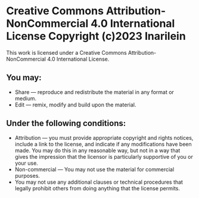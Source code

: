 # Creative Commons Attribution-NonCommercial 4.0 International License Copyright (c)2023 Inarilein

This work is licensed under a Creative Commons Attribution-NonCommercial 4.0 International License.

## You may:

- Share — reproduce and redistribute the material in any format or medium.
- Edit — remix, modify and build upon the material.

## Under the following conditions:
- Attribution — you must provide appropriate copyright and rights notices, include a link to the license, and indicate if any modifications have been made. You may do this in any reasonable way, but not in a way that gives the impression that the licensor is particularly supportive of you or your use.
- Non-commercial — You may not use the material for commercial purposes.
- You may not use any additional clauses or technical procedures that legally prohibit others from doing anything that the license permits.